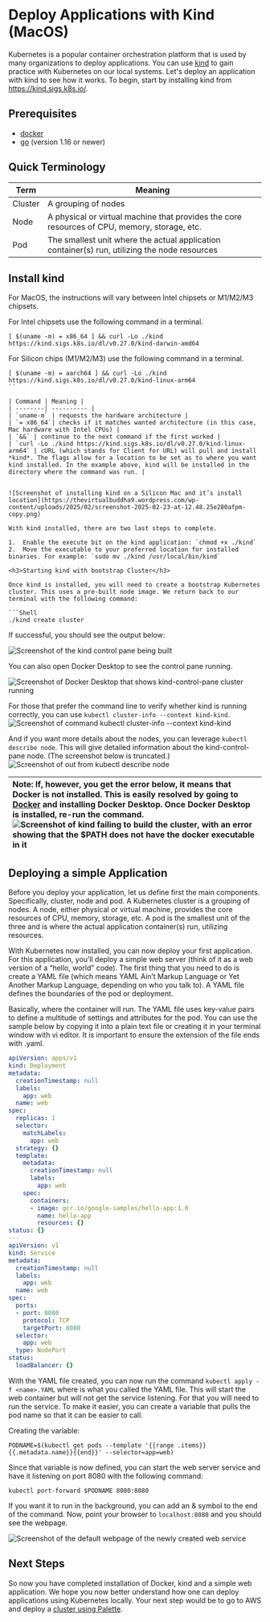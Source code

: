 
<h1>Deploy Applications with Kind (MacOS)</h1>

Kubernetes is a popular container orchestration platform that is used by many organizations to deploy applications. You can use [kind](https://kind.sigs.k8s.io/) to gain practice with Kubernetes on our local systems. Let's deploy an application with kind to see how it works. To begin, start by installing kind from https://kind.sigs.k8s.io/. 

<H2>Prerequisites</H2>  

 *  [docker](https://docs.docker.com/desktop/)
 *  [go](https://go.dev/) (version 1.16 or newer)

<h2>Quick Terminology</h2>

| Term | Meaning |
------- | --------- |
| Cluster | A grouping of nodes |
| Node |  A physical or virtual machine that provides the core resources of CPU, memory, storage, etc. |
| Pod | The smallest unit where the actual application container(s) run, utilizing the node resources |


<H2>Install kind</H2>

For MacOS, the instructions will vary between Intel chipsets or M1/M2/M3 chipsets. 

For Intel chipsets use the following command in a terminal.

```Shell
[ $(uname -m) = x86_64 ] && curl -Lo ./kind https://kind.sigs.k8s.io/dl/v0.27.0/kind-darwin-amd64
```

For Silicon chips (M1/M2/M3) use the following command in a terminal.

```Shell
[ $(uname -m) = aarch64 ] && curl -Lo ./kind https://kind.sigs.k8s.io/dl/v0.27.0/kind-linux-arm64
``

| Command | Meaning |
| --------| ---------- |
| `uname-m` | requests the hardware architecture |
| `= x86_64`| checks if it matches wanted architecture (in this case, Mac hardware with Intel CPUs) | 
| `&&` | continue to the next command if the first worked | 
| `curl -Lo ./kind https://kind.sigs.k8s.io/dl/v0.27.0/kind-linux-arm64` | cURL (which stands for Client for URL) will pull and install *kind*. The flags allow for a location to be set as to where you want kind installed. In the example above, kind will be installed in the directory where the command was run. |


![Screenshot of installing kind on a Silicon Mac and it’s install location](https://thevirtualbuddha9.wordpress.com/wp-content/uploads/2025/02/screenshot-2025-02-23-at-12.48.25e280afpm-copy.png)

With kind installed, there are two last steps to complete.

1.  Enable the execute bit on the kind application: `chmod +x ./kind`
2.  Move the executable to your preferred location for installed binaries. For example: `sudo mv ./kind /usr/local/bin/kind`

<h3>Starting kind with bootstrap Cluster</h3>

Once kind is installed, you will need to create a bootstrap Kubernetes cluster. This uses a pre-built node image. We return back to our terminal with the following command:

```Shell
./kind create cluster
```

If successful, you should see the output below:

![Screenshot of the kind control pane being built](https://thevirtualbuddha9.wordpress.com/wp-content/uploads/2025/02/screenshot-2025-02-23-at-12.48.05e280afpm.png)


You can also open Docker Desktop to see the control pane running.

![Screenshot of Docker Desktop that shows kind-control-pane cluster running](https://thevirtualbuddha9.wordpress.com/wp-content/uploads/2025/02/screenshot-2025-02-23-at-5.01.14e280afpm.png)


For those that prefer the command line to verify whether kind is running correctly, you can use `kubectl cluster-info --context kind-kind`. ![Screenshot of command kubectl cluster-info --context kind-kind](https://thevirtualbuddha9.wordpress.com/wp-content/uploads/2025/02/screenshot-2025-02-23-at-8.05.55e280afpm.png)


And if you want more details about the nodes, you can leverage `kubectl describe node`. This will give detailed information about the kind-control-pane node. (The screenshot below is truncated.)
![Screenshot of out from kubectl describe node](https://thevirtualbuddha9.wordpress.com/wp-content/uploads/2025/02/screenshot-2025-02-23-at-10.34.19e280afpm-copy.png)



| Note: If, however, you get the error below, it means that Docker is not installed. This is easily resolved by going to [Docker](https://www.docker.com/) and installing Docker Desktop. Once Docker Desktop is installed, re-run the command. ![Screenshot of kind failing to build the cluster, with an error showing that the $PATH does not have the docker executable in it](https://thevirtualbuddha9.wordpress.com/wp-content/uploads/2025/02/screenshot-2025-02-23-at-12.48.44e280afpm.png) |
| :--- |



<h2>Deploying a simple Application</h2>

Before you deploy your application, let us define first the main components. Specifically, cluster, node and pod. A Kubernetes cluster is a grouping of nodes. A node, either physical or virtual machine, provides the core resources of CPU, memory, storage, etc. A pod is the smallest unit of the three and is where the actual application container(s) run, utilizing resources. 

With Kubernetes now installed, you can now deploy your first application. For this application, you’ll deploy a simple web server (think of it as a web version of a “hello, world” code). The first thing that you need to do is create a YAML file (which means YAML Ain’t Markup Language or Yet Another Markup Language, depending on who you talk to). A YAML file defines the boundaries of the pod or deployment. 

Basically, where the container will run. The YAML file uses key-value pairs to define a multitude of settings and attributes for the pod. You can use the sample below by copying it into a plain text file or creating it in your terminal window with vi editor. It is important to ensure the extension of the file ends with .yaml. 

```YAML
apiVersion: apps/v1
kind: Deployment
metadata:
  creationTimestamp: null
  labels:
    app: web
  name: web
spec:
  replicas: 1
  selector:
    matchLabels:
      app: web
  strategy: {}
  template:
    metadata:
      creationTimestamp: null
      labels:
        app: web
    spec:
      containers:
      - image: gcr.io/google-samples/hello-app:1.0
        name: hello-app
        resources: {}
status: {}
---
apiVersion: v1
kind: Service
metadata:
  creationTimestamp: null
  labels:
    app: web
  name: web
spec:
  ports:
  - port: 8080
    protocol: TCP
    targetPort: 8080
  selector:
    app: web
  type: NodePort
status:
  loadBalancer: {}
```
With the YAML file created, you can now run the command `kubectl apply -f <name>.YAML` where <name> is what you called the YAML file. This will start the web container but will not get the service listening. For that you will need to run the service. To make it easier, you can create a variable that pulls the pod name so that it can be easier to call. 

Creating the variable: 
```Shell
PODNAME=$(kubectl get pods --template '{{range .items}}{{.metadata.name}}{{end}}' --selector=app=web)
```

Since that variable is now defined, you can start the web server service and have it listening on port 8080 with the following command: 
```Shell
kubectl port-forward $PODNAME 8080:8080
``` 

If you want it to run in the background, you can add an & symbol to the end of the command. Now, point your browser to `localhost:8080` and you should see the webpage. 

![Screenshot of the default webpage of the newly created web service](https://thevirtualbuddha.com/wp-content/uploads/2025/02/screenshot-2025-02-23-at-11.25.00e280afpm.png)

<h2>Next Steps</h2>

So now you have completed installation of Docker, kind and a simple web application. We hope you now better understand how one can deploy applications using Kubernetes locally. Your next step would be to go to AWS and deploy a [cluster using Palette](https://github.com/spectrocloud/librarium/blob/master/docs/docs-content/getting-started/aws/deploy-k8s-cluster.md). 
